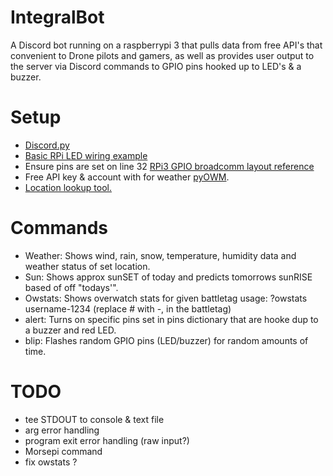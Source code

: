 # IntegralBot
A Discord bot running on a raspberrypi 3 that pulls data from free API's that convenient to Drone pilots and gamers, as well as provides user output to the server via Discord commands to GPIO pins hooked up to LED's & a buzzer.
# Setup
* [Discord.py](https://github.com/Rapptz/discord.py)
* [Basic RPi LED wiring example](https://imgur.com/a/dwl7CFP)
* Ensure pins are set on line 32 [RPi3 GPIO broadcomm layout reference](https://imgur.com/a/7G1IacE)
* Free API key & account with for weather [pyOWM](https://github.com/csparpa/pyowm). 
* [Location lookup tool.](https://openweathermap.org/) 
# Commands
* Weather: Shows wind, rain, snow, temperature, humidity data and weather status of set location.
* Sun: Shows approx sunSET of today and predicts tomorrows sunRISE based of off "todays'".
* Owstats: Shows overwatch stats for given battletag usage: ?owstats username-1234 (replace # with -, in the battletag)
* alert: Turns on specific pins set in pins dictionary that are hooke dup to a buzzer and red LED.
* blip: Flashes random GPIO pins (LED/buzzer) for random amounts of time.
# TODO
* tee STDOUT to console & text file
* arg error handling
* program exit error handling (raw input?)
* Morsepi command
* fix owstats ?
